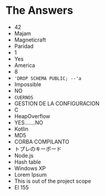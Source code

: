 # The Answers

- 42
- Majam
- Magneticraft
- Paridad
- 1
- Yes
- America
- 8
- ```'DROP SCHEMA PUBLIC; --'a```
- Impossible
- NO
- `CUERNOS`
- GESTION DE LA CONFIGURACION
- C
- HeapOverflow
- YES.......NO
- Kotlin
- MD5
- CORBA COMPILANTO
- トプレのキーボード
- Node.js
- Hash table
- Windows XP
- Lorem Ipsum
- This is out of the project scope
- El 155
